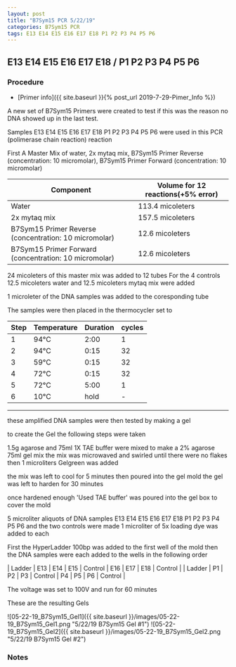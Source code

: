 ```yaml
---
layout: post
title: "B7Sym15 PCR 5/22/19"
categories: B7Sym15 PCR
tags: E13 E14 E15 E16 E17 E18 P1 P2 P3 P4 P5 P6
---
```


##   E13 E14 E15 E16 E17 E18 / P1 P2 P3 P4 P5 P6 

### Procedure

- [Primer info]({{ site.baseurl }}{% post_url 2019-7-29-Pimer_Info %})

A new set of B7Sym15 Primers were created to test if this was the reason no DNA showed up in the last test.

Samples E13 E14 E15 E16 E17 E18 P1 P2 P3 P4 P5 P6 were used in this PCR (polimerase chain reaction) reaction 

First A Master Mix of water, 2x mytaq mix, B7Sym15 Primer Reverse (concentration: 10 micromolar), B7Sym15 Primer Forward (concentration: 10 micromolar)


|Component| Volume for 12 reactions(+5% error)|
|---------|---------------------------|
|Water| 113.4 micoleters|
|2x mytaq mix| 157.5 micoleters|
|B7Sym15 Primer Reverse (concentration: 10 micromolar)| 12.6 micoleters|
|B7Sym15 Primer Forward (concentration: 10 micromolar)| 12.6 micoleters|

24 micoleters of this master mix was added to 12 tubes 
For the 4 controls 12.5 micoleters water and 12.5 micoleters mytaq mix were added

1 microleter of the DNA samples was added to the coresponding tube

The samples were then placed in the thermocycler set to 


|Step|Temperature|Duration|cycles|
|----|-------|--------|-------|
|1|94°C|2:00|1|
|2|94°C|0:15|32|
|3|59°C|0:15|32|
|4|72°C|0:15|32|
|5|72°C|5:00|1|
|6|10°C|hold|-|

___________

these amplified DNA samples were then tested by making a gel

to create the Gel the following steps were taken 

1.5g agarose and 75ml 1X TAE buffer were mixed to make a 2% agarose 75ml gel mix 
the mix was microwaved and swirled until there were no flakes 
then 1 microliters Gelgreen was added

the mix was left to cool for 5 minutes then poured into the gel mold
the gel was left to harden for 30 minutes 

once hardened enough 'Used TAE buffer' was poured into the gel box to cover the mold

5 microliter aliquots of DNA samples E13 E14 E15 E16 E17 E18 P1 P2 P3 P4 P5 P6 and the two controls were made 
1 microliter of 5x loading dye was added to each

First the HyperLadder 100bp was added to the first well of the mold 
then the DNA samples were each added to the wells in the following order 

| Ladder | E13 | E14 | E15 | Control | E16 | E17 | E18 | Control |
| Ladder | P1 | P2 | P3 | Control | P4 | P5 | P6 | Control |

The voltage was set to 100V and run for 60 minutes


These are the resulting Gels

![05-22-19_B7Sym15_Gel1]({{ site.baseurl }}/images/05-22-19_B7Sym15_Gel1.png "5/22/19 B7Sym15 Gel #1")
![05-22-19_B7Sym15_Gel2]({{ site.baseurl }}/images/05-22-19_B7Sym15_Gel2.png "5/22/19 B7Sym15 Gel #2")

### Notes